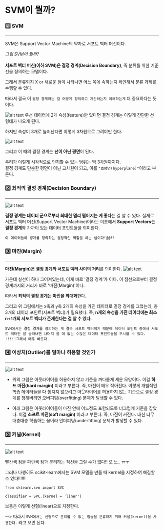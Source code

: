 # SVM이 뭘까?

### 1️⃣ SVM
<hr/>
SVM은 Support Vector Machine의 약자로 서포트 벡터 머신이다.

*그럼 SVM이 뭘까?*
<br><br>
**서포트 벡터 머신(이하 SVM)은 결정 경계(Decision Boundary)**, 즉 분류를 위한 기준 선을 정의하는 모델이다.

그래서 분류되지 X or 새로운 점이 나타나면 어느 쪽에 속하는지 확인해서 분류 과제를 수행할 수 있다.

따라서 결국 이 `결정 경계라는 걸 어떻게 정의하고 계산하는지 이해하는게` 더 중요하다는 뜻이다.

![alt text](image.png)
우선 데이터에 2개 속성(feature)만 있다면 결정 경계는 이렇게 간단한 선 형태가 나오게 된다. 

하지만 속성이 3개로 늘어난다면 이렇게 3차원으로 그려야만 한다.

![alt text](image-1.png)

그리고 이 때의 결정 경계는 **선이 아닌 평면**이 된다.

우리가 이렇게 시각적으로 인지할 수 있는 범위는 딱 3차원까지다.<br/>
결정 경계도 단순한 평면이 아닌 고차원이 되고, 이를 `"초평면(hyperplane)"`이라고 부른다.


### 2️⃣ 최적의 결정 경계(Decision Boundary)
<hr/>

![alt text](image-3.png)

**결정 경계는 데이터 군으로부터 최대한 멀리 떨어지는 게 좋다**는 걸 알 수 있다.
실제로 서포트 벡터 머신(Support Vector Machine)이라는 이름에서 **Support Vectors는 결정 경계**와 가까이 있는 데이터 포인트들을 의미한다.

`이 데이터들이 경계를 정의하는 결정적인 역할을 하는 셈이다!@@!!`

### 3️⃣ 마진(Margin)
<hr/>

**마진(Margin)은 결정 경계와 서포트 벡터 사이의 거리**를 의미한다.
![alt text](image-4.png)

가운데 실선이 하나 그어져있는데, 이게 바로 '결정 경계'가 이다. 이 점선으로부터 결정 경계까지의 거리가 바로 '마진(Margin)'이다.

따라서 **최적의 결정 경계는 마진을 최대화**한다.

그리고 위 그림에서는 x축과 y축 2개의 속성을 가진 데이터로 결정 경계를 그었는데, 총 3개의 데이터 포인트(서포트 벡터)가 필요했다. 즉, **n개의 속성을 가진 데이터에는 최소 n+1개의 서포트 벡터가 존재한다는 걸 알 수 있다.** 

`SVM에서는 결정 경계를 정의하는 게 결국 서포트 벡터이기 때문에 데이터 포인트 중에서 서포트 벡터만 잘 골라내면 나머지 쓸 데 없는 수많은 데이터 포인트들을 무시할 수 있다. !!!!!그래서 매우 빠르다.`

### 4️⃣ 이상치(Outlier)를 얼마나 허용할 것인가
<hr/>

![alt text](image-5.png)

- 위의 그림은 아웃라이어를 허용하지 않고 기준을 까다롭게 세운 모양이다. 이걸 **하드 마진(hard margin)** 이라고 부른다. 즉, 마진이 매우 작아진다. 이렇게 개별적인 학습 데이터들을 다 놓치지 않으려고 아웃라이어를 허용하지 않는 기준으로 결정 경계를 정해버리면 오버피팅(overfitting) 문제가 발생할 수 있다.

- 아래 그림은 아웃라이어들이 마진 안에 어느정도 포함되도록 너그럽게 기준을 잡았다. 이걸 **소프트 마진(soft margin)** 이라고 부른다. 즉, 마진이 커진다. 대신 너무 대충대충 학습하는 꼴이라 언더피팅(underfitting) 문제가 발생할 수 있다.

### 5️⃣ 커널(Kernel)
<hr/>

![alt text](image-6.png)

빨간색 점을 파란색 점과 분리하는 직선을 그릴 수가 없다!! 오 노.. ㅠㅜ

그러나 다행히도 scikit-learn에서는 SVM 모델을 만들 때 kernel을 지정하여 해결할 수 있다!!!!!!


```
from sklearn.svm import SVC

classifier = SVC.(kernel = 'liner')
```

보통은 이렇게 선형(linear)으로 지정한다.  

--> 따라서 `SVM에서는 선형으로 분리할 수 없는 점들을 분류하기 위해 커널(kernel)을 사용한다.` 라고 보면 된다. 
